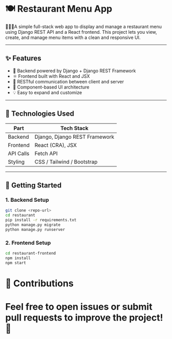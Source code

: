 # 🍽️ Restaurant Menu App

🍕🥗🍔A simple full-stack web app to display and manage a restaurant menu using Django REST API and a React frontend. This project lets you view, create, and manage menu items with a clean and responsive UI.

---

## ✨ Features

- 🔧 Backend powered by Django + Django REST Framework
- ⚛️ Frontend built with React and JSX
- 🔄 RESTful communication between client and server
- 🧩 Component-based UI architecture
- 💡 Easy to expand and customize

---

## 🧱 Technologies Used

| Part       | Tech Stack                      |
|------------|---------------------------------|
| Backend    | Django, Django REST Framework   |
| Frontend   | React (CRA), JSX                |
| API Calls  | Fetch API                       |
| Styling    | CSS / Tailwind / Bootstrap      |

---

## 🚀 Getting Started

### 1. Backend Setup

```bash
git clone <repo-url>
cd restaurant
pip install -r requirements.txt
python manage.py migrate
python manage.py runserver
```

### 2. Frontend Setup

```bash
cd restaurant-frontend
npm install
npm start
```

# 🙌 Contributions

# Feel free to open issues or submit pull requests to improve the project! 🤝